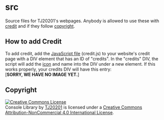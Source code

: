 # src

Source files for TJ20201's webpages. Anybody is allowed to use these with [credit](#how-to-add-credit) and if they follow [copyright](#copyright).

## How to add Credit
To add credit, add the [JavaScript file](https://tj20201.github.io/src/js/credit.js) (credit.js) to your website's credit page with a DIV element
that has an ID of "credits". In the "credits" DIV, the script will add the [icon](https://tj20201.github.io/src/img/srcicon.png) and name into the
DIV under a new element. If this works properly, your credits DIV will have this entry:<br>
[**SORRY, WE HAVE NO IMAGE YET.**]

## Copyright
[![Creative Commons License](https://i.creativecommons.org/l/by-nc/4.0/88x31.png)](http://creativecommons.org/licenses/by-nc/4.0/)<br>
<span xmlns:dct="http://purl.org/dc/terms/" property="dct:title">Console Library</span> by <a xmlns:cc="http://creativecommons.org/ns#" href="https://tj20201.github.io" property="cc:attributionName" rel="cc:attributionURL">TJ20201</a> is licensed under a <a rel="license" href="http://creativecommons.org/licenses/by-nc/4.0/">Creative Commons Attribution-NonCommercial 4.0 International License</a>.
